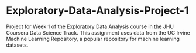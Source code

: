 # Exploratory-Data-Analysis-Project-1
Project for Week 1 of the Exploratory Data Analysis course in the JHU Coursera Data Science Track. This assignment uses data from the UC Irvine Machine Learning Repository, a popular repository for machine learning datasets.
